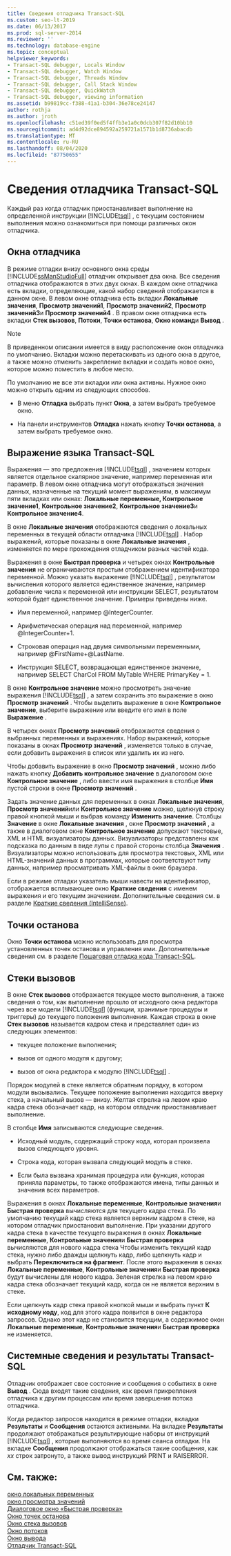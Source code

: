 ```yaml
---
title: Сведения отладчика Transact-SQL
ms.custom: seo-lt-2019
ms.date: 06/13/2017
ms.prod: sql-server-2014
ms.reviewer: ''
ms.technology: database-engine
ms.topic: conceptual
helpviewer_keywords:
- Transact-SQL debugger, Locals Window
- Transact-SQL debugger, Watch Window
- Transact-SQL debugger, Threads Window
- Transact-SQL debugger, Call Stack Window
- Transact-SQL debugger, QuickWatch
- Transact-SQL debugger, viewing information
ms.assetid: b99819cc-f388-41a1-b304-36e78ce24147
author: rothja
ms.author: jroth
ms.openlocfilehash: c51ed39f0ed5f4ffb3e1a0c0dcb307f82d10bb10
ms.sourcegitcommit: ad4d92dce894592a259721a1571b1d8736abacdb
ms.translationtype: MT
ms.contentlocale: ru-RU
ms.lasthandoff: 08/04/2020
ms.locfileid: "87750655"
---
```

# <a name="transact-sql-debugger-information"></a>Сведения отладчика Transact-SQL
  Каждый раз когда отладчик приостанавливает выполнение на определенной инструкции [!INCLUDE[tsql](../../includes/tsql-md.md)] , с текущим состоянием выполнения можно ознакомиться при помощи различных окон отладчика.  
  
## <a name="debugger-windows"></a>Окна отладчика  
 В режиме отладки внизу основного окна среды [!INCLUDE[ssManStudioFull](../../includes/ssmanstudiofull-md.md)] отладчик открывает два окна. Все сведения отладчика отображаются в этих двух окнах. В каждом окне отладчика есть вкладки, определяющие, какой набор сведений отображается в данном окне. В левом окне отладчика есть вкладки **Локальные значения**, **Просмотр значений1**, **Просмотр значений2**, **Просмотр значений3**и **Просмотр значений4** . В правом окне отладчика есть вкладки **Стек вызовов**, **Потоки**, **Точки останова**, **Окно команд**и **Вывод** .  
  
> [!NOTE]  
>  В приведенном описании имеется в виду расположение окон отладчика по умолчанию. Вкладки можно перетаскивать из одного окна в другое, а также можно отменить закрепление вкладки и создать новое окно, которое можно поместить в любое место.  
  
 По умолчанию не все эти вкладки или окна активны. Нужное окно можно открыть одним из следующих способов.  
  
-   В меню **Отладка** выбрать пункт **Окна**, а затем выбрать требуемое окно.  
  
-   На панели инструментов **Отладка** нажать кнопку **Точки останова**, а затем выбрать требуемое окно.  
  
## <a name="transact-sql-expressions"></a>Выражение языка Transact-SQL  
 Выражения — это предложения [!INCLUDE[tsql](../../includes/tsql-md.md)] , значением которых является отдельное скалярное значение, например переменная или параметр. В левом окне отладчика могут отображаться значения данных, назначенные на текущий момент выражениям, в максимум пяти вкладках или окнах: **Локальные переменные, Контрольное значение1**, **Контрольное значение2**, **Контрольное значение3**и **Контрольное значение4**.  
  
 В окне **Локальные значения** отображаются сведения о локальных переменных в текущей области отладчика [!INCLUDE[tsql](../../includes/tsql-md.md)] . Набор выражений, которые показаны в окне **Локальные значения** , изменяется по мере прохождения отладчиком разных частей кода.  
  
 Выражения в окне **Быстрая проверка** и четырех окнах **Контрольные значения** не ограничиваются простым отображением идентификатора переменной. Можно указать выражение [!INCLUDE[tsql](../../includes/tsql-md.md)] , результатом вычисления которого является единственное значение, например добавление числа к переменной или инструкции SELECT, результатом которой будет единственное значение. Примеры приведены ниже.  
  
-   Имя переменной, например @IntegerCounter.  
  
-   Арифметическая операция над переменной, например @IntegerCounter+1.  
  
-   Строковая операция над двумя символьными переменными, например @FirstName+@LastName.  
  
-   Инструкция SELECT, возвращающая единственное значение, например SELECT CharCol FROM MyTable WHERE PrimaryKey = 1.  
  
 В окне **Контрольное значение** можно просмотреть значение выражения [!INCLUDE[tsql](../../includes/tsql-md.md)] , а затем сохранить это выражение в окно **Просмотр значений** . Чтобы выделить выражение в окне **Контрольное значение**, выберите выражение или введите его имя в поле **Выражение** .  
  
 В четырех окнах **Просмотр значений** отображаются сведения о выбранных переменных и выражениях. Набор выражений, которые показаны в окнах **Просмотр значений** , изменяется только в случае, если добавить выражения в список или удалить их из него.  
  
 Чтобы добавить выражение в окно **Просмотр значений** , можно либо нажать кнопку **Добавить контрольное значение** в диалоговом окне **Контрольное значение** , либо ввести имя выражения в столбце **Имя** пустой строки в окне **Просмотр значений** .  
  
 Задать значение данных для переменных в окнах **Локальные значения**, **Просмотр значений**или **Контрольное значение** можно, щелкнув строку правой кнопкой мыши и выбрав команду **Изменить значение**. Столбцы **Значение** в окне **Локальные значения** , окне **Просмотр значений** , а также в диалоговом окне **Контрольное значение** допускают текстовые, XML и HTML визуализаторы данных. Визуализаторы представлены как подсказка по данным в виде лупы с правой стороны столбца **Значения** . Визуализаторы можно использовать для просмотра текстовых, XML или HTML-значений данных в программах, которые соответствуют типу данных, например просматривать XML-файлы в окне браузера.  
  
 Если в режиме отладки указатель мыши навести на идентификатор, отображается всплывающее окно **Краткие сведения** с именем выражения и его текущим значением. Дополнительные сведения см. в разделе [Краткие сведения (IntelliSense)](quick-info-intellisense.md).  
  
## <a name="breakpoints"></a>Точки останова  
 Окно **Точки останова** можно использовать для просмотра установленных точек останова и управления ими. Дополнительные сведения см. в разделе [Пошаговая отладка кода Transact-SQL](step-through-transact-sql-code.md).  
  
## <a name="call-stacks"></a>Стеки вызовов  
 В окне **Стек вызовов** отображается текущее место выполнения, а также сведения о том, как выполнение прошло от исходного окна редактора через все модели [!INCLUDE[tsql](../../includes/tsql-md.md)] (функции, хранимые процедуры и триггеры) до текущего положения выполнения. Каждая строка в окне **Стек вызовов** называется кадром стека и представляет один из следующих элементов:  
  
-   текущее положение выполнения;  
  
-   вызов от одного модуля к другому;  
  
-   вызов от окна редактора к модулю [!INCLUDE[tsql](../../includes/tsql-md.md)] .  
  
 Порядок модулей в стеке является обратным порядку, в котором модули вызывались. Текущее положение выполнения находится вверху стека, а начальный вызов — внизу. Желтая стрелка на левом краю кадра стека обозначает кадр, на котором отладчик приостанавливает выполнение.  
  
 В столбце **Имя** записываются следующие сведения.  
  
-   Исходный модуль, содержащий строку кода, которая произвела вызов следующего уровня.  
  
-   Строка кода, которая вызвала следующий модуль в стеке.  
  
-   Если была вызвана хранимая процедура или функция, которая приняла параметры, то также отображаются имена, типы данных и значения всех параметров.  
  
 Выражения в окнах **Локальные переменные**, **Контрольные значения**и **Быстрая проверка** вычисляются для текущего кадра стека. По умолчанию текущий кадр стека является верхним кадром в стеке, на котором отладчик приостановил выполнение. При указании другого кадра стека в качестве текущего выражения в окнах **Локальные переменные**, **Контрольные значения**и **Быстрая проверка** вычисляются для нового кадра стека Чтобы изменить текущий кадр стека, нужно либо дважды щелкнуть кадр, либо щелкнуть кадр и выбрать **Переключиться на фрагмент**. После этого выражения в окнах **Локальные переменные**, **Контрольные значения**и **Быстрая проверка** будут вычислены для нового кадра. Зеленая стрелка на левом краю кадра стека обозначает текущий кадр, когда он не является верхним в стеке.  
  
 Если щелкнуть кадр стека правой кнопкой мыши и выбрать пункт **К исходному коду**, код для этого кадра появится в окне редактора запросов. Однако этот кадр не становится текущим, а содержимое окон **Локальные переменные**, **Контрольные значения**и **Быстрая проверка** не изменяется.  
  
## <a name="system-information-and-transact-sql-results"></a>Системные сведения и результаты Transact-SQL  
 Отладчик отображает свое состояние и сообщения о событиях в окне **Вывод** . Сюда входят такие сведения, как время прикрепления отладчика к другим процессам или время завершения потока отладчика.  
  
 Когда редактор запросов находится в режиме отладки, вкладки **Результаты** и **Сообщения** остаются активными. На вкладке **Результаты** продолжают отображаться результирующие наборы от инструкций [!INCLUDE[tsql](../../includes/tsql-md.md)] , которые выполняются во время сеанса отладки. На вкладке **Сообщения** продолжают отображаться такие сообщения, как *xx* строк затронуто, а также вывод инструкций PRINT и RAISERROR.  
  
## <a name="see-also"></a>См. также:  
 [окно локальных переменных](transact-sql-debugger-locals-window.md)   
 [окно просмотра значений](transact-sql-debugger-watch-window.md)   
 [Диалоговое окно «Быстрая проверка»](transact-sql-debugger-quickwatch-dialog-box.md)   
 [Окно точек останова](transact-sql-debugger-breakpoints-window.md)   
 [Окно стека вызовов](transact-sql-debugger-call-stack-window.md)   
 [Окно потоков](transact-sql-debugger-threads-window.md)   
 [Окно вывода](transact-sql-debugger-output-window.md)   
 [Отладчик Transact-SQL](transact-sql-debugger.md)  
  
  
